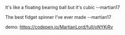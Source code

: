 It's like a floating bearing ball but it's cubic --martian17

The best fidget spinner I've ever made --martian17


demo: https://codepen.io/MartianLord/full/oNYKjRv